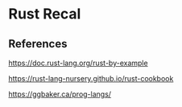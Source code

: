 # Rust Recal

## References

https://doc.rust-lang.org/rust-by-example

https://rust-lang-nursery.github.io/rust-cookbook

https://ggbaker.ca/prog-langs/



